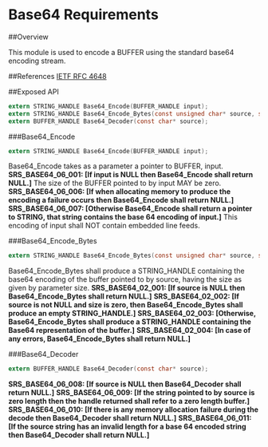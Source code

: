 Base64 Requirements
================
 
##Overview

This module is used to encode a BUFFER using the standard base64 encoding stream.

##References
[IETF RFC 4648](https://tools.ietf.org/html/rfc4648)

##Exposed API

```c
extern STRING_HANDLE Base64_Encode(BUFFER_HANDLE input);
extern STRING_HANDLE Base64_Encode_Bytes(const unsigned char* source, size_t size);
extern BUFFER_HANDLE Base64_Decoder(const char* source);
```

###Base64_Encode
```c
extern STRING_HANDLE Base64_Encode(BUFFER_HANDLE input);
```

Base64_Encode takes as a parameter a pointer to BUFFER, input.
**SRS_BASE64_06_001: [**If input is NULL then Base64_Encode shall return NULL.**]** The size of the BUFFER pointed to by input MAY be zero.
**SRS_BASE64_06_006: [**If when allocating memory to produce the encoding a failure occurs then Base64_Encode shall return NULL.**]**
**SRS_BASE64_06_007: [**Otherwise Base64_Encode shall return a pointer to STRING, that string contains the base 64 encoding of input.**]**
This encoding of input shall NOT contain embedded line feeds.

###Base64_Encode_Bytes
```c
extern STRING_HANDLE Base64_Encode_Bytes(const unsigned char* source, size_t size);
```

Base64_Encode_Bytes shall produce a STRING_HANDLE containing the base64 encoding of the buffer pointed to by source, having the size as given by parameter size.
**SRS_BASE64_02_001: [**If source is NULL then Base64_Encode_Bytes shall return NULL.**]** 
**SRS_BASE64_02_002: [**If source is not NULL and size is zero, then Base64_Encode_Bytes shall produce an empty STRING_HANDLE.**]** 
**SRS_BASE64_02_003: [**Otherwise, Base64_Encode_Bytes shall produce a STRING_HANDLE containing the Base64 representation of the buffer.**]** 
**SRS_BASE64_02_004: [**In case of any errors, Base64_Encode_Bytes shall return NULL.**]** 

###Base64_Decoder
```c
extern BUFFER_HANDLE Base64_Decoder(const char* source);
```

**SRS_BASE64_06_008: [**If source is NULL then Base64_Decoder shall return NULL.**]**
**SRS_BASE64_06_009: [**If the string pointed to by source is zero length then the handle returned shall refer to a zero length buffer.**]**
**SRS_BASE64_06_010: [**If there is any memory allocation failure during the decode then Base64_Decoder shall return NULL.**]**
**SRS_BASE64_06_011: [**If the source string has an invalid length for a base 64 encoded string then Base64_Decoder shall return NULL.**]** 
